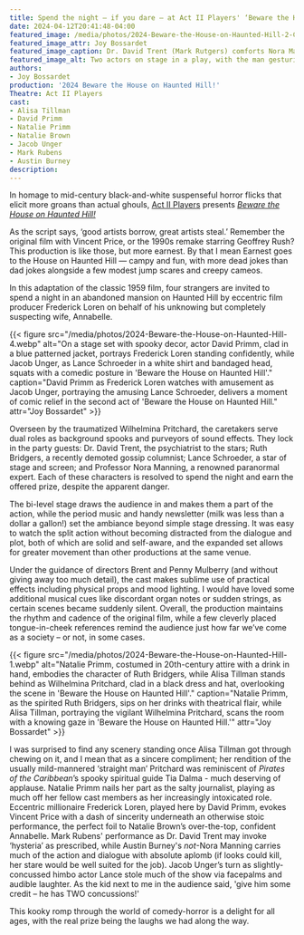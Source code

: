 ```yaml
---
title: Spend the night — if you dare — at Act II Players' ‘Beware the House on Haunted Hill!’
date: 2024-04-12T20:41:48-04:00
featured_image: /media/photos/2024-Beware-the-House-on-Haunted-Hill-2-Cropped.webp
featured_image_attr: Joy Bossardet
featured_image_caption: Dr. David Trent (Mark Rutgers) comforts Nora Manning (Austin Burney) as chaos descends in the House on Haunted Hill. 
featured_image_alt: Two actors on stage in a play, with the man gesturing animatedly and the woman listening intently, both in period costumes, portraying Dr. David Trent and Nora Manning.
authors:
- Joy Bossardet
production: '2024 Beware the House on Haunted Hill!'
Theatre: Act II Players
cast: 
- Alisa Tillman
- David Primm
- Natalie Primm
- Natalie Brown
- Jacob Unger
- Mark Rubens
- Austin Burney
description:
---
```

In homage to mid-century black-and-white suspenseful horror flicks that elicit more groans than actual ghouls, [Act II Players](/theatres/act-ii-players/) presents [*Beware the House on Haunted Hill!*](/productions/2024-beware-the-house-on-haunted-hill/)

As the script says, ‘good artists borrow, great artists steal.’ Remember the original film with Vincent Price, or the 1990s remake starring Geoffrey Rush? This production is like those, but more earnest. By that I mean Earnest goes to the House on Haunted Hill — campy and fun, with more dead jokes than dad jokes alongside a few modest jump scares and creepy cameos.<!--more-->

In this adaptation of the classic 1959 film, four strangers are invited to spend a night in an abandoned mansion on Haunted Hill by eccentric film producer Frederick Loren on behalf of his unknowing but completely suspecting wife, Annabelle. 

{{< figure src="/media/photos/2024-Beware-the-House-on-Haunted-Hill-4.webp" alt="On a stage set with spooky decor, actor David Primm, clad in a blue patterned jacket, portrays Frederick Loren standing confidently, while Jacob Unger, as Lance Schroeder in a white shirt and bandaged head, squats with a comedic posture in 'Beware the House on Haunted Hill'." caption="David Primm as Frederick Loren watches with amusement as Jacob Unger, portraying the amusing Lance Schroeder, delivers a moment of comic relief in the second act of 'Beware the House on Haunted Hill." attr="Joy Bossardet" >}}

Overseen by the traumatized Wilhelmina Pritchard, the caretakers serve dual roles as background spooks and purveyors of sound effects. They lock in the party guests: Dr. David Trent, the psychiatrist to the stars; Ruth Bridgers, a recently demoted gossip columnist; Lance Schroeder, a star of stage and screen; and Professor Nora Manning, a renowned paranormal expert. Each of these characters is resolved to spend the night and earn the offered prize, despite the apparent danger.

The bi-level stage draws the audience in and makes them a part of the action, while the period music and handy newsletter (milk was less than a dollar a gallon!) set the ambiance beyond simple stage dressing. It was easy to watch the split action without becoming distracted from the dialogue and plot, both of which are solid and self-aware, and the expanded set allows for greater movement than other productions at the same venue. 

Under the guidance of directors Brent and Penny Mulberry (and without giving away too much detail), the cast makes sublime use of practical effects including physical props and mood lighting. I would have loved some additional musical cues like discordant organ notes or sudden strings, as certain scenes became suddenly silent. Overall, the production maintains the rhythm and cadence of the original film, while a few cleverly placed tongue-in-cheek references remind the audience just how far we’ve come as a society – or not, in some cases.

{{< figure src="/media/photos/2024-Beware-the-House-on-Haunted-Hill-1.webp" alt="Natalie Primm, costumed in 20th-century attire with a drink in hand, embodies the character of Ruth Bridgers, while Alisa Tillman stands behind as Wilhelmina Pritchard, clad in a black dress and hat, overlooking the scene in 'Beware the House on Haunted Hill'." caption="Natalie Primm, as the spirited Ruth Bridgers, sips on her drinks with theatrical flair, while Alisa Tillman, portraying the vigilant Wilhelmina Pritchard, scans the room with a knowing gaze in 'Beware the House on Haunted Hill.'" attr="Joy Bossardet" >}}

I was surprised to find any scenery standing once Alisa Tillman got through chewing on it, and I mean that as a sincere compliment; her rendition of the usually mild-mannered ‘straight man’ Pritchard was reminiscent of *Pirates of the Caribbean*’s spooky spiritual guide Tia Dalma - much deserving of applause. Natalie Primm nails her part as the salty journalist, playing as much off her fellow cast members as her increasingly intoxicated role. Eccentric millionaire Frederick Loren, played here by David Primm, evokes Vincent Price with a dash of sincerity underneath an otherwise stoic performance, the perfect foil to Natalie Brown’s over-the-top, confident Annabelle. Mark Rubens' performance as Dr. David Trent may invoke ‘hysteria’ as prescribed, while Austin Burney's *not*-Nora Manning carries much of the action and dialogue with absolute aplomb (if looks could kill, her stare would be well suited for the job). Jacob Unger’s turn as slightly-concussed himbo actor Lance stole much of the show via facepalms and audible laughter. As the kid next to me in the audience said, 'give him some credit – he has TWO concussions!'

This kooky romp through the world of comedy-horror is a delight for all ages, with the real prize being the laughs we had along the way. 